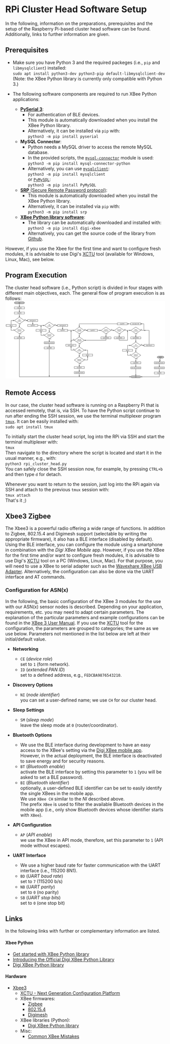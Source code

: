 # RPi Cluster Head Software Setup #

In the following, information on the preparations, prerequisites and the setup of the Raspberry Pi-based cluster head software can be found.
Additionally, links to further information are given.


## Prerequisites ##

* Make sure you have Python 3 and the required packeges (i.e., `pip` and `libmysqlclient`) installed:  
    `sudo apt install python3-dev python3-pip default-libmysqlclient-dev`  
    (Note: the XBee Python library is currently only compatible with Python 3.)

* The following software components are required to run XBee Python applications:
    * [**PySerial 3**](https://pyserial.readthedocs.io/en/latest/pyserial.html):
        * For authentication of BLE devices.
        * This module is automatically downloaded when you install the XBee Python library.
        * Alternatively, it can be installed via `pip` with:  
            `python3 -m pip install pyserial`
    * **MySQL Connector**:
        * Python needs a MySQL driver to access the remote MySQL database.
        * In the provided scripts, the [`mysql-connector`](https://dev.mysql.com/doc/connector-python/en/connector-python-installation-binary.html) module is used:  
            `python3 -m pip install mysql-connector-python`
        * Alternatively, you can use [`mysqlclient`](https://pypi.org/project/mysqlclient/):  
            `python3 -m pip install mysqlclient`  
            or [`PyMySQL`](https://pypi.org/project/PyMySQL/):  
            `python3 -m pip install PyMySQL`
    * [**SRP** (Secure Remote Password protocol)](https://pypi.org/project/srp/):
        * This module is automatically downloaded when you install the XBee Python library.
        * Alternatively, it can be installed via `pip` with:  
            `python3 -m pip install srp`
    * [**XBee Python library software**](https://xbplib.readthedocs.io/en/latest/):
        * The library can be automatically downloaded and installed with:  
            `python3 -m pip install digi-xbee`
        * Alternatively, you can get the source code of the library from [Github](https://github.com/digidotcom/xbee-python).

However, if you use the Xbee for the first time and want to configure fresh modules, it is advisable to use Digi's [XCTU](https://www.digi.com/products/embedded-systems/digi-xbee/digi-xbee-tools/xctu) tool (available for Windows, Linux, Mac), see below.


## Program Execution

The cluster head software (i.e., Python script) is divided in four stages with different main objectives, each.
The general flow of program execution is as follows:  
![Main Schematic (/media/flowchart/cluster_head.svg)](../media/flowchart/cluster_head.svg)


## Remote Access ##

In our case, the cluster head software is running on a Raspberry Pi that is accessed remotely, that is, via SSH.
To have the Python script continue to run after ending the SSH session, we use the terminal multiplexer program [`tmux`](https://github.com/tmux/tmux/wiki).
It can be easily installed with:  
    `sudo apt install tmux`

To initially start the cluster head script, log into the RPi via SSH and start the terminal multiplexer with:  
    `tmux`  
Then navigate to the directory where the script is located and start it in the usual manner, e.g., with:  
    `python3 rpi_cluster_head.py`  
You can safely close the SSH session now, for example, by pressing `CTRL+b` and then type `d` for detach.

Whenever you want to return to the session, just log into the RPi again via SSH and attach to the previous `tmux` session with:  
    `tmux attach`  
That's it ;)


## Xbee3 Zigbee ##

The Xbee3 is a powerful radio offering a wide range of functions.
In addition to Zigbee, 802.15.4 and Digimesh support (selectable by writing the appropriate firmware), it also has a BLE interface (disabled by default).
Using the BLE interface, you can configure the module using a smartphone in combination with the _Digi XBee Mobile_ app.
However, if you use the XBee for the first time and/or want to configure fresh modules, it is advisable to use Digi's [XCTU](https://www.digi.com/products/embedded-systems/digi-xbee/digi-xbee-tools/xctu) tool on a PC (Windows, Linux, Mac).
For that purpose, you will need to use a XBee to serial adapter such as the [Wavexhare XBee USB Adapter](https://www.waveshare.com/wiki/XBee_USB_Adapter).
Alternatively, the configuration can also be done via the UART interface and AT commands.


### Configuration for ASN(x) ###

In the following, the basic configuration of the XBee 3 modules for the use with our ASN(x) sensor nodes is described.
Depending on your application, requirements, etc. you may need to adapt certain parameters.
The explanation of the particular parameters and example configurations can be found in the [XBee 3 User Manual](https://www.digi.com/resources/documentation/digidocs/pdfs/90001539.pdf).
If you use the [XCTU](https://www.digi.com/products/embedded-systems/digi-xbee/digi-xbee-tools/xctu) tool for the configuration, the parameters are grouped to categories; the same as we use below.
Parameters not mentioned in the list below are left at their initial/default value.

* **Networking**
    * `CE` (_device role_)  
        set to `1` (form network).
    * `ID` (_extended PAN ID_)  
        set to a defined address, e.g., `FEDCBA9876543210`.

* **Discovery Options**
    * `NI` (_node identifier_)  
        you can set a user-defined name; we use `CH` for our cluster head.

* **Sleep Settings**
    * `SM` (_sleep mode_)  
        leave the sleep mode at `0` (router/coordinator).

* **Bluetooth Options**
    * We use the BLE interface during development to have an easy access to the XBee's setting via the [Digi XBee mobile app](https://www.digi.com/products/embedded-systems/digi-xbee/digi-xbee-tools/digi-xbee-mobile-app).  
        However, in the actual deployment, the BLE interface is deactivated to save energy and for security reasons.
    * `BT` (_Bluetooth enable_)  
        activate the BLE interface by setting this parameter to `1` (you will be asked to set a BLE password).
    * `BI` (_Bluetooth identifier_)  
        optionally, a user-defined BLE identifier can be set to easily identify the single XBees in the mobile app.  
        We use `XBee CH` similar to the _NI_ described above.  
        The prefix `XBee` is used to filter the available Bluetooth devices in the mobile app (i.e., only show Bluetooth devices whose identifier starts with `XBee`).

* **API Configuration**
    * `AP` (_API enable_)  
        we use the XBee in API mode, therefore, set this parameter to `1` (API mode without escapes).

* **UART Interface**
    * We use a higher baud rate for faster communication with the UART interface (i.e., 115200 8N1).
    * `BD` (_UART baud rate_)  
        set to `7` (115200 b/s)
    * `NB` (_UART parity_)  
        set to `0` (no parity)
    * `SB` (_UART stop bits_)  
        set to `0` (one stop bit)


## Links ##

In the following links with further or complementary information are listed.

#### Xbee Python ####

- [Get started with XBee Python library](https://xbplib.readthedocs.io/en/latest/getting_started_with_xbee_python_library.html)
- [Introducing the Official Digi XBee Python Library](https://www.digi.com/blog/post/introducing-the-official-digi-xbee-python-library)
- [Digi XBee Python library](https://github.com/digidotcom/xbee-python)

#### Hardware ####

- [Xbee3](https://www.digi.com/products/browse/xbee3)
  * [XCTU - Next Generation Configuration Platform](https://www.digi.com/products/embedded-systems/digi-xbee/digi-xbee-tools/xctu)
  * XBee firmwares:
    * [Zigbee](https://www.digi.com/products/embedded-systems/digi-xbee/rf-modules/2-4-ghz-rf-modules/xbee3-zigbee-3)
    * [802.15.4](https://www.digi.com/products/embedded-systems/digi-xbee/rf-modules/2-4-ghz-rf-modules/xbee3-802-15-4)
    * [Digimesh](https://www.digi.com/products/embedded-systems/digi-xbee/rf-modules/2-4-ghz-rf-modules/xbee3-digimesh-2-4)
  * XBee libraries (Python):
    * [Digi XBee Python library](https://github.com/digidotcom/xbee-python)
  * Misc:
    * [Common XBee Mistakes](https://www.faludi.com/projects/common-xbee-mistakes/)
